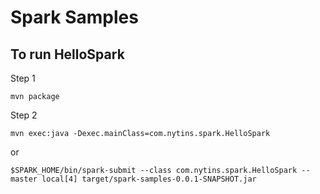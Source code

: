# Spark Samples

## To run HelloSpark
Step 1
```
mvn package
```
Step 2
```
mvn exec:java -Dexec.mainClass=com.nytins.spark.HelloSpark
```
or
```
$SPARK_HOME/bin/spark-submit --class com.nytins.spark.HelloSpark --master local[4] target/spark-samples-0.0.1-SNAPSHOT.jar
```
